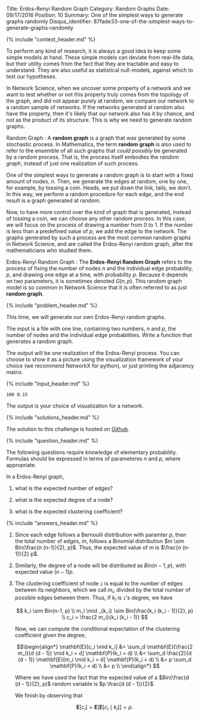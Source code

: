 Title: Erdos-Renyi Random Graph
Category: Random Graphs
Date: 09/17/2016
Position: 10
Summary: One of the simplest ways to generate graphs randomly
Disqus_identifier: 87fade33-one-of-the-simplest-ways-to-generate-graphs-randomly


{% include "context_header.md" %}


To perform any kind of research, it is always a good idea to keep some
simple models at hand.  These simple models can deviate from real-life
data, but their utility comes from the fact that they are tractable and
easy to understand.  They are also useful as statistical null-models,
against which to test our hypotheses.

In Network Science, when we uncover some property of a network and we want
to test whether or not this property truly comes from the topology of the
graph, and did not appear purely at random, we compare our network to a
random sample of networks.  If the networks generated at random also have
the property, then it's likely that our network also has it by chance, and
not as the product of its structure.  This is why we need to generate
random graphs.

Random Graph
: A **random graph** is a graph that was generated by some stochastic
process.  In Mathematics, the term **random graph** is also used to refer
to the ensemble of all such graphs that *could possibly* be generated by a
random process.  That is, the process itself embodies the *random graph*,
instead of just one realization of such process.

One of the simplest ways to generate a random graph is to start with a
fixed amount of nodes, $n$.  Then, we generate the edges at random, one by
one, for example, by tossing a coin.  Heads, we put down the link, tails,
we don't.  In this way, we perform a random procedure for each edge, and
the end result is a graph generated at random.

Now, to have more control over the kind of graph that is generated, instead
of tossing a coin, we can choose any other random process.  In this case,
we will focus on the process of drawing a number from $0$ to $1$.  If the
number is less than a predefined value of $p$, we add the edge to the
network.  The graphs generated by such a process are the most common random
graphs in Network Science, and are called the Erdos-Renyi random graph,
after the mathematicians who studied them.

Erdos-Renyi Random Graph
: The **Erdos-Renyi Random Graph** refers to the process of fixing the
number of nodes $n$ and the individual edge probability, $p$, and drawing
one edge at a time, with probability $p$.  Because it depends on two
parameters, it is sometimes denoted $G(n, p)$.  This random graph model is
so common in Network Science that it is often referred to as just **random
graph**.


{% include "problem_header.md" %}


This time, we will generate our own Erdos-Renyi random graphs.

The input is a file with one line, containing two numbers, $n$ and $p$, the
number of nodes and the individual edge probabilities.  Write a function
that generates a random graph.

The output will be one realization of the Erdos-Renyi process.  You can
choose to show it as a picture using the visualization framework of your
choice (we recommend NetworkX for python), or just printing the adjacency
matrix.


{% include "input_header.md" %}

```
100 0.15
```

The output is your choice of visualization for a network.


{% include "solutions_header.md" %}


The solution to this challenge is hosted on
[Github](https://github.com/leotrs/erdos/blob/master/solutions/random/erdos.py).


{% include "question_header.md" %}

The following questions require knowledge of elementary probability.
Formulas should be expressed in terms of parameteres $n$ and $p$, where
appropriate.

In a Erdos-Renyi graph,

1. what is the expected number of edges?

2. what is the expected degree of a node?

3. what is the expected clustering coefficient?


{% include "answers_header.md" %}


1. Since each edge follows a Bernoulli distribution with paramter $p$, then
   the total number of edges, $m$, follows a Binomial distribution $m
   \sim Bin(\frac{n (n-1)}{2}, p)$.  Thus, the expected value of $m$ is
   $\frac{n (n-1)}{2} p$.


2. Similarly, the degree of a node will be distributed as $Bin(n - 1, p)$,
   with expected value $(n - 1) p$.

3. The clustering coefficient of node `i` is equal to the number of edges
   between its neighbors, which we call $m_i$, divided by the total number
   of possible edges between them.  Thus, if $k_i$ is `i`'s degree, we
   have

	$$
	k_i \sim Bin(n-1, p) \\
	m_i \mid _{k_i} \sim Bin(\frac{k_i (k_i - 1)}{2}, p) \\
	c_i = \frac{2 m_i}{k_i (k_i - 1)}
	$$

	Now, we can compute the conditional expectation of the clustering
    coefficient given the degree,

	$$\begin{align*}
	\mathbf{E}[c_i \mid k_i] &= \sum_d \mathbf{E}[\frac{2 m_i}{d (d - 1)} \mid k_i = d] \mathbf{P}(k_i = d) \\
		                &= \sum_d \frac{2}{d (d - 1)} \mathbf{E}[m_i \mid k_i = d] \mathbf{P}(k_i = d) \\
					    &= p \sum_d \mathbf{P}(k_i = d) \\
					    &= p \\
	\end{align*}
	$$

	Where we have used the fact that the expected value of a $Bin(\frac{d
    (d - 1)}{2}, p)$ random variable is $p \frac{d (d - 1)}{2}$.

	We finish by observing that

	$$ \mathbf{E}[c_i] = \mathbf{E}[\mathbf{E}[c_i \mid k_i]] = p. $$
